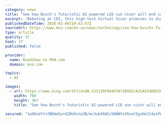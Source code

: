 ```yaml
---
category: news
title: "See how Bosch's futuristic AI-powered LCD sun visor will end squinting"
excerpt: "Debuting at CES, this high-tech Virtual Visor promises to digitally fix a glaring problem that's been blinding drivers for nearly a century."
publishedDateTime: 2020-01-06T10:43:07Z
sourceUrl: https://www.msn.com/en-us/news/technology/see-how-boschs-futuristic-ai-powered-lcd-sun-visor-will-end-squinting/ar-BBYDTgN
type: article
quality: 37
heat: 37
published: false

provider:
  name: Roadshow on MSN.com
  domain: msn.com

topics:
  - AI

images:
  - url: https://www.bing.com/th?id=ON.532129F084F5872B5D2CA25A554DD536
    width: 700
    height: 367
    title: "See how Bosch's futuristic AI-powered LCD sun visor will end squinting"

secured: "1wOOwVtYsfBDAmSx+42DUXcno3B/mc3ub45WIzVBNNYstRxoC5gzHn3J4ysPHxjCa/wY2pr6XxVEsczeYXuiZOp/zXlcxNvhIfiPxgiP8Yl6ggBopqxOkr0ujfWdMluvaL39CZNTuG9JoEDp/v28khFdtvrDOzyuSQ4y0GIBRjiiUOoiXOXX9MI0qSUKkkrhz8n3cZuYOEcFmtYx5zvNa4fB/NLq3VHcxkfjXM1VnA75X0FLu1dXtsEsCkpGvpZ96o5RGGMFKMbBWJaXR2mL+Q==;0vCwmWGTqtGobDBTKf4upQ=="
---
```


